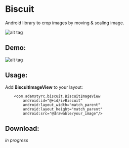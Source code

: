 # Biscuit
Android library to crop images by moving &amp; scaling image.

![alt tag](https://raw.githubusercontent.com/adamstyrc/Biscuit/master/biscuit1.jpeg)

Demo:
--------

![alt tag](https://raw.githubusercontent.com/adamstyrc/Biscuit/master/biscuitVideo.gif)


Usage:
--------

Add **BiscuitImageView** to your layout:

```
    <com.adamstyrc.biscuit.BiscuitImageView
        android:id="@+id/ivBiscuit"
        android:layout_width="match_parent"
        android:layout_height="match_parent"
        android:src="@drawable/your_image"/>
```

Download:
--------

_in progress_
